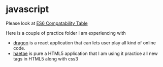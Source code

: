 # javascript

Please look at [ES6 Compatability Table](https://kangax.github.io/compat-table/es6/)

Here is a couple of practice folder I am experiencing with

* [dragon](./dragon) is a react application that can lets user play all kind of online code.
* [haetae](./haetae) is pure a HTML5 application that I am using it practice all new tags in HTML5 along with css3
